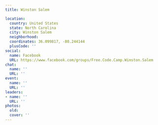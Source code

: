 ```yaml
---
title: Winston Salem

location:
  country: United States
  state: North Carolina
  city: Winston Salem
  neighborhood: 
  coordinates: 36.099817, -80.244144
  plusCode: ''
social:
  name: Facebook
  URL: https://www.facebook.com/groups/Free.Code.Camp.Winston.Salem
chat:
  name: ''
  URL: ''
event:
  name: ''
  URL: ''
leaders:
- name: ''
  URL: ''
photos:
  old: 
  cover: ''
---
```

